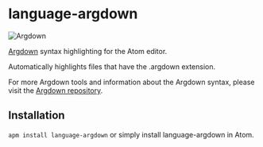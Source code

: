 # language-argdown

![Argdown](https://cdn.rawgit.com/christianvoigt/language-argdown/master/argdown-mark.svg)

[Argdown](https://github.com/christianvoigt/argdown) syntax highlighting for the Atom editor.

Automatically highlights files that have the .argdown extension.

For more Argdown tools and information about the Argdown syntax, please visit the [Argdown repository](https://github.com/christianvoigt/argdown).

## Installation

`apm install language-argdown` or simply install language-argdown in Atom.
